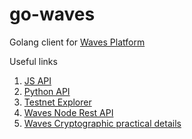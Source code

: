 # go-waves

Golang client for [Waves Platform](https://wavesplatform.com/)

Useful links
1. [JS API](https://github.com/xenohunter/waves-api)
1. [Python API](https://github.com/PyWaves/PyWaves)
1. [Testnet Explorer](http://testnet.wavesexplorer.com/)
1. [Waves Node Rest API](https://github.com/wavesplatform/Waves/wiki/Waves-Node-REST-API)
1. [Waves Cryptographic practical details](https://github.com/wavesplatform/Waves/wiki/Cryptographic-practical-details)
